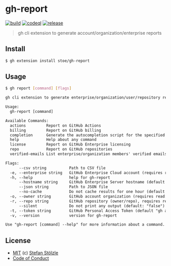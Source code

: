 # gh-report

[![build](https://github.com/stoe/gh-report/actions/workflows/build.yml/badge.svg)](https://github.com/stoe/gh-report/actions/workflows/build.yml) [![codeql](https://github.com/stoe/gh-report/actions/workflows/codeql.yml/badge.svg)](https://github.com/stoe/gh-report/actions/workflows/codeql.yml) [![release](https://github.com/stoe/gh-report/actions/workflows/release.yml/badge.svg)](https://github.com/stoe/gh-report/actions/workflows/release.yml)

> gh cli extension to generate account/organization/enterprise reports

## Install

```bash
$ gh extension install stoe/gh-report
```

## Usage

```bash
$ gh report [command] [flags]
```

```txt
gh cli extension to generate enterprise/organization/user/repository reports

Usage:
  gh-report [command]

Available Commands:
  actions         Report on GitHub Actions
  billing         Report on GitHub billing
  completion      Generate the autocompletion script for the specified shell
  help            Help about any command
  license         Report on GitHub Enterprise licensing
  repo            Report on GitHub repositories
  verified-emails List enterprise/organization members' verified emails

Flags:
      --csv string          Path to CSV file
  -e, --enterprise string   GitHub Enterprise Cloud account (requires read:enterprise scope)
  -h, --help                help for gh-report
      --hostname string     GitHub Enterprise Server hostname (default "github.com")
      --json string         Path to JSON file
      --no-cache            Do not cache results for one hour (default "false")
  -o, --owner string        GitHub account organization (requires read:org scope) or user account (requires n/a scope)
  -r, --repo string         GitHub repository (owner/repo), requires repo scope
      --silent              Do not print any output (default: "false")
  -t, --token string        GitHub Personal Access Token (default "gh auth token")
  -v, --version             version for gh-report

Use "gh-report [command] --help" for more information about a command.
```

## License

- [MIT](./license) (c) [Stefan Stölzle](https://github.com/stoe)
- [Code of Conduct](./.github/code_of_conduct.md)

